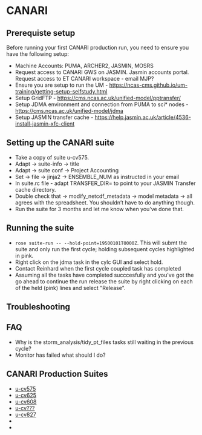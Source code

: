 # CANARI

## Prerequiste setup

Before running your first CANARI production run, you need to ensure you have the following setup:

* Machine Accounts:  PUMA, ARCHER2, JASMIN, MOSRS
* Request access to CANARI GWS on JASMIN.  Jasmin accounts portal.  Request access to ET CANARI workspace - email MJP?
* Ensure you are setup to run the UM -  https://ncas-cms.github.io/um-training/getting-setup-selfstudy.html
* Setup GridFTP - https://cms.ncas.ac.uk/unified-model/pptransfer/
* Setup JDMA environment and connection from PUMA to sci* nodes - https://cms.ncas.ac.uk/unified-model/jdma
* Setup JASMIN transfer cache - https://help.jasmin.ac.uk/article/4536-install-jasmin-xfc-client

## Setting up the CANARI suite

* Take a copy of suite u-cv575.
* Adapt -> suite-info -> title
* Adapt -> suite conf ->  Project Accounting
* Set -> file -> jinja2 -> ENSEMBLE_NUM as instructed in your email
* In suite.rc file - adapt TRANSFER_DIR= to point to your JASMIN Transfer cache directory.
* Double check that -> modify_netcdf_metadata -> model metadata -> all agrees with the spreadsheet. You shouldn’t have to do anything though.
* Run the suite for 3 months and let me know when you’ve done that.

## Running the suite

* `rose suite-run -- --hold-point=19500101T0000Z`. This will submt the suite and only run the first cycle; holding subsequent cycles highlighted in pink.
* Right click on the jdma task in the cylc GUI and select hold.
* Contact Reinhard when the first cycle coupled task has completed
* Assuming all the tasks have completed succcesfully and you've got the go ahead to continue the run release the suite by right clicking on each of the held (pink) lines and select "Release".

## Troubleshooting

## FAQ
* Why is the storm_analysis/tidy_pt_files tasks still waiting in the previous cycle?
* Monitor has failed what should I do?

## CANARI Production Suites

* [u-cv575](u-cv575.md)
* [u-cv625](u-cv625.md)
* [u-cv608](u-cv608.md)
* [u-cv???](u-cv???.md)
* [u-cv827](u-cv827.md)
* 
* 

